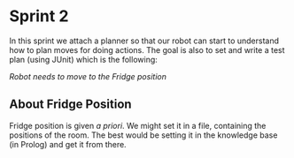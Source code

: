 # Sprint 2

In this sprint we attach a planner so that our robot can start to understand how to plan moves for doing actions.
The goal is also to set and write a test plan (using JUnit) which is the following:

*Robot needs to move to the Fridge position*

## About Fridge Position

Fridge position is given *a priori*. We might set it in a file, containing the positions of the room. The best would be setting it in the knowledge base (in Prolog) and get it from there.